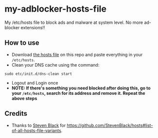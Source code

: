 # my-adblocker-hosts-file
My /etc/hosts file to block ads and malware at system level. No more ad-blocker extensions!!

## How to use

- Download [the hosts file](https://github.com/anubha-v-ardhan/my-adblocker-hosts-file/blob/main/etc/hosts) on this repo and paste everything in your `/etc/hosts`.
- Clean your DNS cache using the command:
```
sudo etc/init.d/dns-clean start
```
- Logout and Login once
- **NOTE: If there's something you need blocked after doing this, go to your `/etc/hosts`, search for its address and remove it. Repeat the above steps**

## Credits
- Thanks to [Steven Black](https://github.com/StevenBlack) for https://github.com/StevenBlack/hosts#list-of-all-hosts-file-variants.
